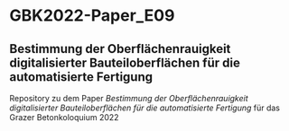 # GBK2022-Paper_E09
## Bestimmung der Oberflächenrauigkeit digitalisierter Bauteiloberflächen für die automatisierte Fertigung

Repository zu dem Paper _Bestimmung der Oberflächenrauigkeit digitalisierter Bauteiloberflächen für die automatisierte Fertigung_ für das Grazer Betonkoloquium 2022
